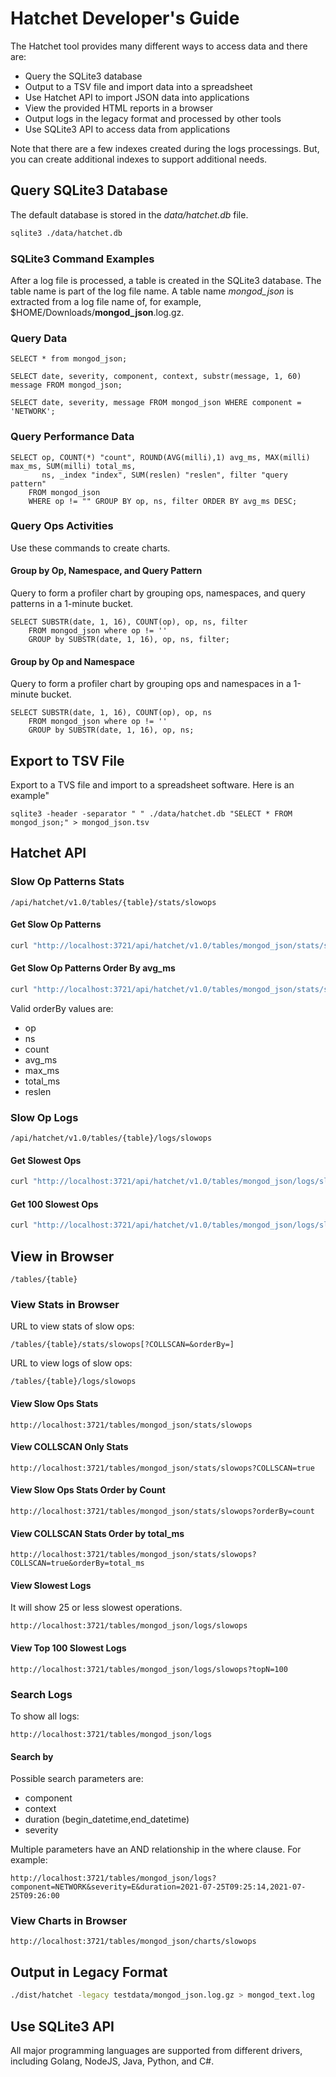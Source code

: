 # Hatchet Developer's Guide
The Hatchet tool provides many different ways to access data and there are:
- Query the SQLite3 database
- Output to a TSV file and import data into a spreadsheet
- Use Hatchet API to import JSON data into applications
- View the provided HTML reports in a browser
- Output logs in the legacy format and processed by other tools
- Use SQLite3 API to access data from applications

Note that there are a few indexes created during the logs processings.  But,
you can create additional indexes to support additional needs.

## Query SQLite3 Database
The default database is stored in the *data/hatchet.db* file.
```bash
sqlite3 ./data/hatchet.db
```

### SQLite3 Command Examples
After a log file is processed, a table is created in the SQLite3 database.  The table name is 
part of the log file name.  A table name *mongod_json* is extracted from a log file name of, for example, 
$HOME/Downloads/**mongod_json**.log.gz.

### Query Data
```sqlite3
SELECT * from mongod_json;
```

```sqlite3
SELECT date, severity, component, context, substr(message, 1, 60) message FROM mongod_json;
```

```sqlite3
SELECT date, severity, message FROM mongod_json WHERE component = 'NETWORK';
```

### Query Performance Data
```sqlite3
SELECT op, COUNT(*) "count", ROUND(AVG(milli),1) avg_ms, MAX(milli) max_ms, SUM(milli) total_ms,
       ns, _index "index", SUM(reslen) "reslen", filter "query pattern"
    FROM mongod_json 
    WHERE op != "" GROUP BY op, ns, filter ORDER BY avg_ms DESC;
```

### Query Ops Activities
Use these commands to create charts.

#### Group by Op, Namespace, and Query Pattern
Query to form a profiler chart by grouping ops, namespaces, and query patterns in a 1-minute bucket.
```sqlite3
SELECT SUBSTR(date, 1, 16), COUNT(op), op, ns, filter 
    FROM mongod_json where op != ''
    GROUP by SUBSTR(date, 1, 16), op, ns, filter;
```

#### Group by Op and Namespace
Query to form a profiler chart by grouping ops and namespaces in a 1-minute bucket.
```sqlite3
SELECT SUBSTR(date, 1, 16), COUNT(op), op, ns
    FROM mongod_json where op != ''
    GROUP by SUBSTR(date, 1, 16), op, ns;
```

## Export to TSV File
Export to a TVS file and import to a spreadsheet software.  Here is an example"
```sqlite3
sqlite3 -header -separator " " ./data/hatchet.db "SELECT * FROM mongod_json;" > mongod_json.tsv
```

## Hatchet API
### Slow Op Patterns Stats
```
/api/hatchet/v1.0/tables/{table}/stats/slowops
```

#### Get Slow Op Patterns
```bash
curl "http://localhost:3721/api/hatchet/v1.0/tables/mongod_json/stats/slowops"
```
#### Get Slow Op Patterns Order By avg_ms
```bash
curl "http://localhost:3721/api/hatchet/v1.0/tables/mongod_json/stats/slowops?orderBy=avg_ms"
```

Valid orderBy values are:
- op
- ns
- count
- avg_ms
- max_ms
- total_ms
- reslen

### Slow Op Logs
```
/api/hatchet/v1.0/tables/{table}/logs/slowops
```

#### Get Slowest Ops
```bash
curl "http://localhost:3721/api/hatchet/v1.0/tables/mongod_json/logs/slowops"
```

#### Get 100 Slowest Ops
```bash
curl "http://localhost:3721/api/hatchet/v1.0/tables/mongod_json/logs/slowops?topN=100"
```

## View in Browser
```
/tables/{table}
```

### View Stats in Browser
URL to view stats of slow ops:
```
/tables/{table}/stats/slowops[?COLLSCAN=&orderBy=]
```

URL to view logs of slow ops:
```
/tables/{table}/logs/slowops
```

#### View Slow Ops Stats
```
http://localhost:3721/tables/mongod_json/stats/slowops
```

#### View COLLSCAN Only Stats
```
http://localhost:3721/tables/mongod_json/stats/slowops?COLLSCAN=true
```

#### View Slow Ops Stats Order by Count
```
http://localhost:3721/tables/mongod_json/stats/slowops?orderBy=count
```

#### View COLLSCAN Stats Order by total_ms
```
http://localhost:3721/tables/mongod_json/stats/slowops?COLLSCAN=true&orderBy=total_ms
```

#### View Slowest Logs
It will show 25 or less slowest operations.
```
http://localhost:3721/tables/mongod_json/logs/slowops
```

#### View Top 100 Slowest Logs
```
http://localhost:3721/tables/mongod_json/logs/slowops?topN=100
```

### Search Logs
To show all logs:
```
http://localhost:3721/tables/mongod_json/logs
```

#### Search by
Possible search parameters are:
- component
- context
- duration (begin_datetime,end_datetime)
- severity

Multiple parameters have an AND relationship in the where clause.  For example:
```
http://localhost:3721/tables/mongod_json/logs?component=NETWORK&severity=E&duration=2021-07-25T09:25:14,2021-07-25T09:26:00
```

### View Charts in Browser
```
http://localhost:3721/tables/mongod_json/charts/slowops
```

## Output in Legacy Format
```bash
./dist/hatchet -legacy testdata/mongod_json.log.gz > mongod_text.log
```

## Use SQLite3 API
All major programming languages are supported from different drivers, including Golang, NodeJS, Java, Python, and C#.
